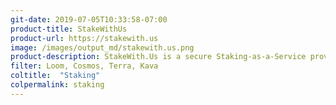 ```yaml
---
git-date: 2019-07-05T10:33:58-07:00
product-title: StakeWithUs
product-url: https://stakewith.us
image: /images/output_md/stakewith.us.png
product-description: StakeWith.Us is a secure Staking-as-a-Service provider for high quality, Proof-of-Stake based protocols such as Cosmos Network and Loom Network. [Interview with Oliver Wee, CTO, and Co-Founder of StakeWith.Us](/stakewithus).
filter: Loom, Cosmos, Terra, Kava
coltitle:  "Staking"
colpermalink: staking
---
```

